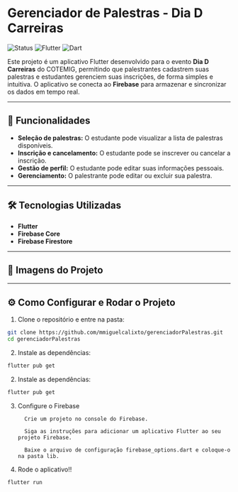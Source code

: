 # Gerenciador de Palestras - Dia D Carreiras 

![Status](https://img.shields.io/badge/status-concluído-green)
![Flutter](https://img.shields.io/badge/Flutter-3.35.2-blue)
![Dart](https://img.shields.io/badge/Dart-3.9.0-blueviolet)


Este projeto é um aplicativo Flutter desenvolvido para o evento **Dia D Carreiras** do COTEMIG, permitindo que palestrantes cadastrem suas palestras e estudantes gerenciem suas inscrições, de forma simples e intuitiva. O aplicativo se conecta ao **Firebase** para armazenar e sincronizar os dados em tempo real.

---

## 🚀 Funcionalidades

- **Seleção de palestras:** O estudante pode visualizar a lista de palestras disponíveis.
- **Inscrição e cancelamento:** O estudante pode se inscrever ou cancelar a inscrição.
- **Gestão de perfil:** O estudante pode editar suas informações pessoais.
- **Gerenciamento:** O palestrante pode editar ou excluir sua palestra.
   
---

## 🛠️ Tecnologias Utilizadas

- **Flutter**
- **Firebase Core**
- **Firebase Firestore**

---

## 📸 Imagens do Projeto


---

## ⚙️ Como Configurar e Rodar o Projeto

1. Clone o repositório e entre na pasta:

```bash
git clone https://github.com/mmiguelcalixto/gerenciadorPalestras.git
cd gerenciadorPalestras
```

2. Instale as dependências:
   
```bash
flutter pub get
```

2. Instale as dependências:
   
```bash
flutter pub get
```

3. Configure o Firebase

         Crie um projeto no console do Firebase.

         Siga as instruções para adicionar um aplicativo Flutter ao seu projeto Firebase.

         Baixe o arquivo de configuração firebase_options.dart e coloque-o na pasta lib.

4. Rode o aplicativo!!

```bash
flutter run
```
   


